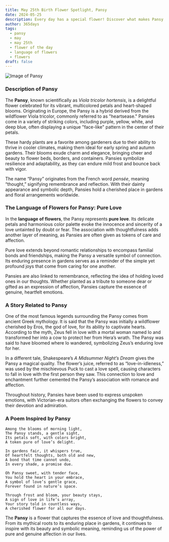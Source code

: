 ```yaml
---
title: May 25th Birth Flower Spotlight, Pansy
date: 2024-05-25
description: Every day has a special flower! Discover what makes Pansy unique as today’s birth flower and its symbolic meaning.
author: 365days
tags:
  - pansy
  - may
  - may 25th
  - flower of the day
  - language of flowers
  - flowers
draft: false
---
```


![Image of Pansy](https://cdn.pixabay.com/photo/2018/05/04/11/06/pansy-3373732_960_720.jpg#center)


### Description of Pansy

The **Pansy**, known scientifically as _Viola tricolor hortensis_, is a delightful flower celebrated for its vibrant, multicolored petals and heart-shaped blooms. Originating in Europe, the Pansy is a hybrid derived from the wildflower Viola tricolor, commonly referred to as "heartsease." Pansies come in a variety of striking colors, including purple, yellow, white, and deep blue, often displaying a unique "face-like" pattern in the center of their petals.

These hardy plants are a favorite among gardeners due to their ability to thrive in cooler climates, making them ideal for early spring and autumn gardens. Their blooms exude charm and elegance, bringing cheer and beauty to flower beds, borders, and containers. Pansies symbolize resilience and adaptability, as they can endure mild frost and bounce back with vigor.

The name “Pansy” originates from the French word _pensée_, meaning “thought,” signifying remembrance and reflection. With their dainty appearance and symbolic depth, Pansies hold a cherished place in gardens and floral arrangements worldwide.

### The Language of Flowers for Pansy: Pure Love

In the **language of flowers**, the Pansy represents **pure love**. Its delicate petals and harmonious color palette evoke the innocence and sincerity of a love untainted by doubt or fear. The association with thoughtfulness adds another layer of meaning, as Pansies are often given as tokens of care and affection.

Pure love extends beyond romantic relationships to encompass familial bonds and friendships, making the Pansy a versatile symbol of connection. Its enduring presence in gardens serves as a reminder of the simple yet profound joys that come from caring for one another.

Pansies are also linked to remembrance, reflecting the idea of holding loved ones in our thoughts. Whether planted as a tribute to someone dear or gifted as an expression of affection, Pansies capture the essence of genuine, heartfelt emotions.

### A Story Related to Pansy

One of the most famous legends surrounding the Pansy comes from ancient Greek mythology. It is said that the Pansy was initially a wildflower cherished by Eros, the god of love, for its ability to captivate hearts. According to the myth, Zeus fell in love with a mortal woman named Io and transformed her into a cow to protect her from Hera’s wrath. The Pansy was said to have bloomed where Io wandered, symbolizing Zeus’s enduring love for her.

In a different tale, Shakespeare’s _A Midsummer Night’s Dream_ gives the Pansy a magical quality. The flower’s juice, referred to as “love-in-idleness,” was used by the mischievous Puck to cast a love spell, causing characters to fall in love with the first person they saw. This connection to love and enchantment further cemented the Pansy’s association with romance and affection.

Throughout history, Pansies have been used to express unspoken emotions, with Victorian-era suitors often exchanging the flowers to convey their devotion and admiration.

### A Poem Inspired by Pansy

```
Among the blooms of morning light,  
The Pansy stands, a gentle sight,  
Its petals soft, with colors bright,  
A token pure of love’s delight.  

In gardens fair, it whispers true,  
Of heartfelt thoughts, both old and new,  
A bond that time cannot undo,  
In every shade, a promise due.  

Oh Pansy sweet, with tender face,  
You hold the heart in your embrace,  
A symbol of love’s gentle grace,  
Forever found in nature’s space.  

Through frost and bloom, your beauty stays,  
A sign of love in life’s array,  
Your story told in countless ways,  
A cherished flower for all our days.  
```

The **Pansy** is a flower that captures the essence of love and thoughtfulness. From its mythical roots to its enduring place in gardens, it continues to inspire with its beauty and symbolic meaning, reminding us of the power of pure and genuine affection in our lives.
